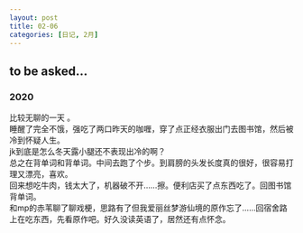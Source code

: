 ```yaml
---
layout: post
title: 02-06
categories: [日记, 2月]
---
```

## to be asked...

### 2020
比较无聊的一天 。  
睡醒了完全不饿，强吃了两口昨天的咖喱，穿了点正经衣服出门去图书馆，然后被冷到怀疑人生。  
jk到底是怎么冬天露小腿还不表现出冷的啊？  
总之在背单词和背单词。中间去跑了个步。到肩膀的头发长度真的很好，很容易打理又漂亮，喜欢。  
回来想吃牛肉，钱太大了，机器破不开……擦。便利店买了点东西吃了。回图书馆背单词。  
和mp的赤苇聊了聊戏梗，思路有了但我爱丽丝梦游仙境的原作忘了……回宿舍路上在吃东西，先看原作吧。好久没读英语了，居然还有点怀念。  
